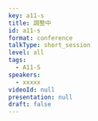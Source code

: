 ```yaml
---
key: a11-s
title: 調整中
id: a11-s
format: conference
talkType: short_session
level: all
tags:
  - A11-S
speakers:
  - xxxxx
videoId: null
presentation: null
draft: false
---
```

